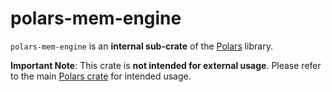 # polars-mem-engine

`polars-mem-engine` is an **internal sub-crate** of the [Polars](https://crates.io/crates/polars)
library.

**Important Note**: This crate is **not intended for external usage**. Please refer to the main
[Polars crate](https://crates.io/crates/polars) for intended usage.
